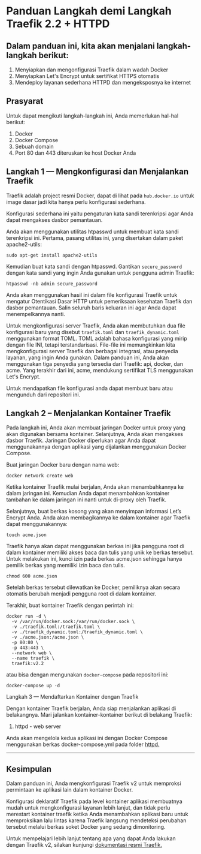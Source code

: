 # Panduan Langkah demi Langkah Traefik 2.2 + HTTPD

## Dalam panduan ini, kita akan menjalani langkah-langkah berikut:

1. Menyiapkan dan mengonfigurasi Traefik dalam wadah Docker
2. Menyiapkan Let's Encrypt untuk sertifikat HTTPS otomatis
3. Mendeploy layanan sederhana HTTPD dan mengeksposnya ke internet

## Prasyarat

Untuk dapat mengikuti langkah-langkah ini, Anda memerlukan hal-hal berikut:

1. Docker
2. Docker Compose
3. Sebuah domain
4. Port 80 dan 443 diteruskan ke host Docker Anda

## Langkah 1 — Mengkonfigurasi dan Menjalankan Traefik

Traefik adalah project resmi Docker, dapat di lihat pada `hub.docker.io` untuk image dasar jadi kita hanya perlu konfigurasi sederhana.

Konfigurasi sederhana ini yaitu pengaturan kata sandi terenkripsi agar Anda dapat mengakses dasbor pemantauan.

Anda akan menggunakan utilitas htpasswd untuk membuat kata sandi terenkripsi ini. Pertama, pasang utilitas ini, yang disertakan dalam paket apache2-utils:

```
sudo apt-get install apache2-utils
```
Kemudian buat kata sandi dengan htpasswd. Gantikan `secure_password` dengan kata sandi yang ingin Anda gunakan untuk pengguna admin Traefik:

```
htpasswd -nb admin secure_password
```
Anda akan menggunakan hasil ini dalam file konfigurasi Traefik untuk mengatur Otentikasi Dasar HTTP untuk pemeriksaan kesehatan Traefik dan dasbor pemantauan. Salin seluruh baris keluaran ini agar Anda dapat menempelkannya nanti.

Untuk mengkonfigurasi server Traefik, Anda akan membutuhkan dua file konfigurasi baru yang disebut `traefik.toml` dan `traefik_dynamic.toml` menggunakan format TOML. TOML adalah bahasa konfigurasi yang mirip dengan file INI, tetapi terstandarisasi. File-file ini memungkinkan kita mengkonfigurasi server Traefik dan berbagai integrasi, atau penyedia layanan, yang ingin Anda gunakan. Dalam panduan ini, Anda akan menggunakan tiga penyedia yang tersedia dari Traefik: api, docker, dan acme. Yang terakhir dari ini, acme, mendukung sertifikat TLS menggunakan Let's Encrypt.

Untuk mendapatkan file konfigurasi anda dapat membuat baru atau mengunduh dari repositori ini.

## Langkah 2 – Menjalankan Kontainer Traefik

Pada langkah ini, Anda akan membuat jaringan Docker untuk proxy yang akan digunakan bersama kontainer. Selanjutnya, Anda akan mengakses dasbor Traefik. Jaringan Docker diperlukan agar Anda dapat menggunakannya dengan aplikasi yang dijalankan menggunakan Docker Compose.

Buat jaringan Docker baru dengan nama web:

```
docker network create web
```
Ketika kontainer Traefik mulai berjalan, Anda akan menambahkannya ke dalam jaringan ini. Kemudian Anda dapat menambahkan kontainer tambahan ke dalam jaringan ini nanti untuk di-proxy oleh Traefik.

Selanjutnya, buat berkas kosong yang akan menyimpan informasi Let’s Encrypt Anda. Anda akan membagikannya ke dalam kontainer agar Traefik dapat menggunakannya:

```
touch acme.json
```
Traefik hanya akan dapat menggunakan berkas ini jika pengguna root di dalam kontainer memiliki akses baca dan tulis yang unik ke berkas tersebut. Untuk melakukan ini, kunci izin pada berkas acme.json sehingga hanya pemilik berkas yang memiliki izin baca dan tulis.

```
chmod 600 acme.json
```
Setelah berkas tersebut dilewatkan ke Docker, pemiliknya akan secara otomatis berubah menjadi pengguna root di dalam kontainer.

Terakhir, buat kontainer Traefik dengan perintah ini:

```
docker run -d \
  -v /var/run/docker.sock:/var/run/docker.sock \
  -v ./traefik.toml:/traefik.toml \
  -v ./traefik_dynamic.toml:/traefik_dynamic.toml \
  -v ./acme.json:/acme.json \
  -p 80:80 \
  -p 443:443 \
  --network web \
  --name traefik \
  traefik:v2.2
```

atau bisa dengan mengunakan `docker-compose` pada repositori ini:

```
docker-compose up -d
```

Langkah 3 — Mendaftarkan Kontainer dengan Traefik

Dengan kontainer Traefik berjalan, Anda siap menjalankan aplikasi di belakangnya. Mari jalankan kontainer-kontainer berikut di belakang Traefik:

1. httpd - web server

Anda akan mengelola kedua aplikasi ini dengan Docker Compose menggunakan berkas docker-compose.yml pada folder [httpd.](httpd/README.md)

---
## Kesimpulan

Dalam panduan ini, Anda mengkonfigurasi Traefik v2 untuk memproksi permintaan ke aplikasi lain dalam kontainer Docker.

Konfigurasi deklaratif Traefik pada level kontainer aplikasi membuatnya mudah untuk mengkonfigurasi layanan lebih lanjut, dan tidak perlu merestart kontainer traefik ketika Anda menambahkan aplikasi baru untuk memproksikan lalu lintas karena Traefik langsung mendeteksi perubahan tersebut melalui berkas soket Docker yang sedang dimonitoring.

Untuk mempelajari lebih lanjut tentang apa yang dapat Anda lakukan dengan Traefik v2, silakan kunjungi [dokumentasi resmi Traefik.](https://doc.traefik.io/traefik/)